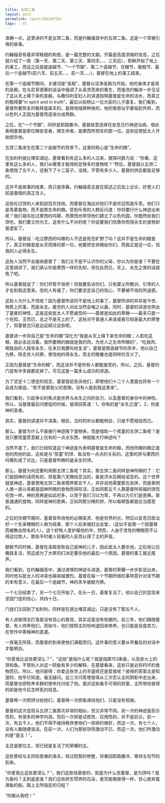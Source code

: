 ```yaml
---
title: 五饼二鱼
layout: post
permalink: /post/20110726/
tags: ☆ 约
---
```


准确一点，这里讲的不是五饼二鱼，而是约翰福音中的五饼二鱼。这是一个常被引用的故事。

约翰福音有着非常精细的构思，是一篇完整的文献。开篇是高度浓缩的信息，之后就介绍了一周（第一天、第二天、第三天、第四天、、、三天后），耶稣开始了地上的事工，而这之后就是逾越节、“一个节期”、第二个逾越节、住棚节、献殿节、最后一个逾越节(前六天、前五天、、、前一天、、、)，基督在地上的事工结束。

在第一个逾越节期间，关键词是“圣殿”，基督以洁净圣殿为开始，他的身体才是真的圣殿，在与尼哥德慕的谈话中强调了从圣灵而来的重生，而施洗约翰进一步见证了这从天上降下来的圣殿，与撒玛利亚妇人的讲道指明基督是生命的活水，而真正的敬拜要“in spirit and in truth”，最后以权柄让一位大臣的儿子康复。我们看到，基督所要恢复的敬拜是属天的，是跨地域跨种族的，他的救恩似乎要临到外邦，而以色列人正因为基督而逐渐分成两群。

之后，在“一个节期”，同样是耶路撒冷，基督故意选择在安息日行神迹治病，借此表明基督是那位赐安息者、赐生命者，是摩西所预言的那一位。这些促使犹太人开始想杀他。

五饼二鱼发生在第二个逾越节的背景下。这里的核心是“生命的粮”。

在加利利提比哩亚湖边，基督看到有这么多的人过来，就探问腓力说：“你看，这里有这么多的人，我们从哪里才能得到足够多的食物呢？”然后，基督就以五饼二鱼喂饱了五千人，还剩下了十二篮子。没错，不管有多少人，基督的供应都是足够的。

这并不是故事的结束，而只是序幕。约翰福音总是在叙述之后加上议论，好使人们知道事情的真正含义。

这些吃过饼的人来到迦百农找他，而基督在海边对他们不是欢迎而是斥责。他们只是羡慕食物，而不是那生命的粮。受到斥责的人群反问道：你将要行什么神迹出来呢？我们祖先吃过摩西的吗哪，而摩西也带领他们建立了以色列国，你既然给我们饼吃，我们要立你为王，这有什么不对的呢？你说要我们信靠你而得永生的食物却是虚妄了。

所以，基督说：吃过摩西的吗哪的人不还是死在旷野了吗？这并不是生命的粮食了。真正的粮食是从天而降的那一位，他要把生命赐给你们。而我正是这一位，信我的人必得永生。

这些人当然不会接纳基督了：我们又不是不认识你的父母，你以为你是谁？不要在这里胡讲了。我们承认你是摩西一样的先知，但仅此而已，天上、永生之类的话就免了吧。

所以基督就说了：你们尽管不信吧！但我要告诉你们，只有蒙父所教训、引导的人才会到我这里来。信的人有福了，你们要坚定自己的信心，不要被不信的所迷惑。

这些人为什么不信呢？因为基督所说的不是地上的事了，基督所讲的并非是今世、物质上的事，而是永生。属世的人对此当然会嗤之以鼻。同时，基督的讲道也带出了基督的神性，这是这些犹太人不愿接受的——基督是如此的卑微——最多只是一个先知、王而已，总之不是天上的了。这些对于普通人来说或者已经是最大的荣誉了，但基督岂只是远远超过这些呢。

基督进一步将自己是“生命的粮”深化为“我是从天上降下来生命的粮；人若吃这粮，就必永远活着。我所要赐的粮就是我的肉，为世人之生命所赐的”，“吃我肉、喝我血的人就有永生，在末日我要叫他复活”。基督是那逾越节的羔羊，他以自己为祭，除去世人的罪，使信他的得永生。而主的晚餐也是同样的含义了。

正因为基督是“生命的粮”，而这话并不是所有人都能接受的，所以，之后，基督的门徒有许多就都走掉了。可见这是一篇多么成功的讲道。

为了坚定十二使徒的信念，基督提前告诉他们，即使他们十二个人里面也将有一个会成为叛徒。“若不是蒙我父的恩赐，没有人能到我这里来”。

我们看到，引起争论的焦点是世界与永生之间的张力，以及基督的身份中的神性。所以，当基督最后问使徒的时候，彼得回答道：1，你有的是“永生之道”。2，你是神的圣者。

其实，基督的讲道并不深奥，相反，当时的听众都能明白，只是不愿相信而已。

那么，基督为什么不直接行神迹降下食物来，而是借助一个孩童的五饼二鱼呢？是说只要孩童愿意献上仅有的一点点东西，神就能大行神迹吗？

当然不是了。我们已经知道这个神迹是为表明基督是生命的粮，而他所赐的粮正是他的肉他的血，这些是与“孩童”的饼、鱼没有一点点的关系的。这里的饼与摩西的吗哪形成了对比，只是基督所赐的是永生的饼。

那么，基督为何还要利用那五饼二鱼呢？其实，那五饼二鱼同样是神所赐的了：它们是因神的话而有的，饼是第六天赐给亚当的，鱼是洪水后赐给诺亚的。这个世界就是神迹，基督使用五饼二鱼来喂养那五千人，并非说他需要那五张饼，而是表明人类一直以来都是因神所赐的食物而得存活，正如同那五千人靠基督所祝福的饼而吃饱一样。神的恩典是如此的多，以至于我们习以为常，不再以为它们是恩典。普普通通的食物，同样是神的恩典，正如同那分赐的饼，所以每顿饭都是应当感恩的。

之后的住棚节期间，基督宣布信他的必赐圣灵、他是世界的光，然后以安息日医治好一个生来瞎眼的人做为结束，那个人后来被赶出会堂，（这似乎是第一个因基督而被教会除名的人）。这个好牧人爱护属他的羊，然而，人由于灵性的瞎眼而不认得这位牧人，那些平时被人轻看的人反而认得了主的声音。

献殿节的时候，基督在圣殿宣称自己是神的儿子，因此犹太人要杀他。之后他让拉撒路复活，而这成为了大祭司们决定要杀他的最后一个原因，基督的事工接近尾声。

我们看到，在约翰福音中，通过递增的神迹与讲道，基督的荣耀一步步彰显出来，同时他与犹太人的冲突也越来越激烈。基督在每一个节期所做的事特意针对该节期的本有意义，在最后一个逾越节，神的羔羊被献为祭。

一个七日结束了，另一个七日开始了。在头一日，基督复活了。他以自己的显现来坚固门徒的信心，共四十日。

门徒们又回到了加利利，同样是在提比哩亚湖边，只是没有了那五千人。

有人说彼得去打渔是没有信心的表现，其实这是没有依据的。前三年，他们跟随基督，有人供养他们，而如今，他们按照主的吩咐退回来修养，也只能是自食其力，在劳作中等候神的差遣。

一夜毫无所获，而基督的到来使他们满载而归。这件事的意义要从早餐后的对话中才能明白。

“你爱我比这些更深么？”，“这些”是指什么呢？就是指那153条鱼，以及炭火上的饼和鱼。不管别人对这一网鱼有多少的解释，在基督看来，这些只是必将朽坏的食物而已。所以，他问彼得：你爱这些世上的丰盛呢还是爱我呢？彼得的答案主是知道的，他早已知道。毫无疑问，这三次问答使彼得从三次否认主的阴影中走出来，而基督也把牧养羊群的使命托付给了他。面对这些垂手可得的财富，主所带给彼得的却是他今后怎样死的信息。

基督再一次把饼分给他们，基督再一次把鱼递给他们，只是没有祝谢。

基督的这次显现与五饼二鱼那次非常的相似，但又非常不同。前一次的神迹是启示性的，有很多的神学内涵，而后一次却是试炼性、应用性的，并不是启示。前一次，有五千人，他们不得不维持秩序使他们一排排的做好，而这一次，有七个人，没有人敢随便说话。在前一次，人们为那些饼而激动不已，而这一次，他们所激动的是“是主！”。

主还是那位主，但已经是复活了的荣耀的主。

这些曾经与主同经患难的渔夫，经过短暂的修整，将重回耶路撒冷，等待五旬节的到来。

“你爱我比这些更深么？”，我们这些信基督的，到底为什么信基督，是为饼吗？是为鱼吗？主到底是谁？我们这些娇生惯养的花朵，是否能像彼得一样，甘心放弃载满鱼的船，踏上主所指定的归程？

“你跟从我吧！”
